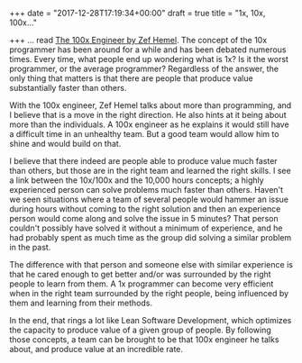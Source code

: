 +++
date = "2017-12-28T17:19:34+00:00"
draft = true
title = "1x, 10x, 100x..."

+++
... read [The 100x Engineer by Zef Hemel](https://zef.me/the-100x-engineer-6d50a690a866). The concept of the 10x programmer has been around for a while and has been debated numerous times. Every time, what people end up wondering what is 1x? Is it the worst programmer, or the average programmer? Regardless of the answer, the only thing that matters is that there are people that produce value substantially faster than others.

With the 100x engineer, Zef Hemel talks about more than programming, and I believe that is a move in the right direction. He also hints at it being about more than the individuals. A 100x engineer as he explains it would still have a difficult time in an unhealthy team. But a good team would allow him to shine and would build on that.

I believe that there indeed are people able to produce value much faster than others, but those are in the right team and learned the right skills. I see a link between the 10x/100x and the 10,000 hours concepts; a highly experienced person can solve problems much faster than others. Haven't we seen situations where a team of several people would hammer an issue during hours without coming to the right solution and then an experience person would come along and solve the issue in 5 minutes? That person couldn't possibly have solved it without a minimum of experience, and he had probably spent as much time as the group did solving a similar problem in the past.

The difference with that person and someone else with similar experience is that he cared enough to get better and/or was surrounded by the right people to learn from them. A 1x programmer can become very efficient when in the right team surrounded by the right people, being influenced by them and learning from their methods.

In the end, that rings a lot like Lean Software Development, which optimizes the capacity to produce value of a given group of people. By following those concepts, a team can be brought to be that 100x engineer he talks about, and produce value at an incredible rate.
